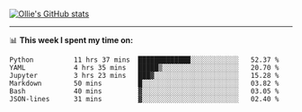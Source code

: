<!--
**icedpanda/icedpanda** is a ✨ _special_ ✨ repository because its `README.md` (this file) appears on your GitHub profile.

Here are some ideas to get you started:

- 🔭 I’m currently working on ...
- 🌱 I’m currently learning ...
- 👯 I’m looking to collaborate on ...
- 🤔 I’m looking for help with ...
- 💬 Ask me about ...
- 📫 How to reach me: ...
- 😄 Pronouns: ...
- ⚡ Fun fact: ...
-->
[![Ollie's GitHub stats](https://github-readme-stats-icedpanda.vercel.app/api?username=icedpanda&count_private=true&show_icons=true)](https://github.com/icedpanda)

---
📊 **This week I spent my time on:**
<!--START_SECTION:waka-->

```text
Python          11 hrs 37 mins  █████████████░░░░░░░░░░░░   52.37 %
YAML            4 hrs 35 mins   █████▒░░░░░░░░░░░░░░░░░░░   20.70 %
Jupyter         3 hrs 23 mins   ███▓░░░░░░░░░░░░░░░░░░░░░   15.28 %
Markdown        50 mins         █░░░░░░░░░░░░░░░░░░░░░░░░   03.82 %
Bash            40 mins         ▓░░░░░░░░░░░░░░░░░░░░░░░░   03.05 %
JSON-lines      31 mins         ▓░░░░░░░░░░░░░░░░░░░░░░░░   02.40 %
```

<!--END_SECTION:waka-->
